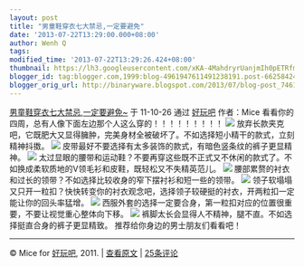 ```yaml
---
layout: post
title: "男童鞋穿衣七大禁忌,一定要避免"
date: '2013-07-22T13:29:00.000+08:00'
author: Wenh Q
tags:
modified_time: '2013-07-22T13:29:26.424+08:00'
thumbnail: https://lh3.googleusercontent.com/xKA-4MahdryrUanjmIh0pETRfm200004Ac499oNX7JIz_FlT4DkAXACvGW4kZmyBKu8pgnD6BXD8w7pP91fyXjSuTXd-VL_1t25gjZMpA1AmdNYadqs=s72-c
blogger_id: tag:blogger.com,1999:blog-4961947611491238191.post-6625842406862400174
blogger_orig_url: http://binaryware.blogspot.com/2013/07/blog-post_7461.html
---
```

[
男童鞋穿衣七大禁忌,一定要避免~](http://item.feedsky.com/~feedsky/haowanbar/~7756127/570263619/5070051/1/item.html)
于 11-10-26 通过 [好玩吧](http://www.9haow.cn/) 作者：Mice
看看你的四周，总有人像下面左边那个人这么穿的！！！！！！！！！
![](https://lh3.googleusercontent.com/xKA-4MahdryrUanjmIh0pETRfm200004Ac499oNX7JIz_FlT4DkAXACvGW4kZmyBKu8pgnD6BXD8w7pP91fyXjSuTXd-VL_1t25gjZMpA1AmdNYadqs)
放弃长款夹克吧，它既肥大又显得臃肿，完美身材全被破坏了。不如选择短小精干的款式，立刻精神抖擞。
![](https://lh4.googleusercontent.com/YbNFRHLfrGxm4b5HV039qIoThgSthnFI6zgfj4qu7cQmwwhY1j1laWN5dOBiAVAyE5cuuIYYpzDdYmF8buPqtrruPugsHusoArpKCGUN1xHeVruKPjY)
皮带最好不要选择有太多装饰的款式，有暗色竖条纹的裤子更显精神。
![](https://lh5.googleusercontent.com/BdThWjHFe7774YFKbqXQot8cgerYLWq8ldqz9C3J0Y4V96L3piBLn0p_JVhOcwPm3sWfhTHhQo0s-0F3NtKohB1b7T-n0cVczTWFZy4cnSXhl79p2YM)
太过显眼的腰带和运动鞋？不要再穿这些既不正式又不休闲的款式了。不如换成柔软质地的V领毛衫和皮鞋，既轻松又不失精英范儿。
![](https://lh5.googleusercontent.com/yDRxHvjSQgNrL04mX8TVcfwBZ5Yuc0sYN9xW_Xt9lhC28pqHjLlydMTlINpvwLmDiWuK97Tj-WVkIFqBEw-HnzaEz7noldDLh6SaVJ2JAEAL6OBisxM)
腰部累赘的衬衣和过长的领带？不如选择比较收身的窄下摆衬衫和短一些的领带。
![](https://lh5.googleusercontent.com/VP9JeaOY0_F2Po0uKSLpxcrxDFz2Sd13xRdJf3jdqKai33E4jDgDv6I1eQF-qXUwIUgGDx19VXEw5lC9MJGZ0AXqiwv0kKXZ1jNq5TiPvOe5KGdnc84)
领子软塌塌又只开一粒扣？快快转变你的衬衣观念吧，选择领子较硬挺的衬衣，开两粒扣一定能让你的回头率猛增。
![](https://lh6.googleusercontent.com/T2F_7FE9ZosvRb0NJVkfAVZlcn5wyIH_cOhbsKVL6R2xFkdC34ZKMTQOnzNpTHM9Avn6wGBQ0l_psF3pTG2kUA2I5UMAc6oL9UG9PWQPOhyErg044aU)
西服外套的选择一定要合身，第一粒扣对应的位置很重要，不要让视觉重心整体向下移。
![](https://lh6.googleusercontent.com/EK_o8FRCS2Bxe_4_k-c9Vw9aN8T9gc5S0tlczpQ3B_FrOjLKHcMgRpMJPq4nU7XwW5nZrewz6tUCXOCTkHYpHx15wsQREBXNm5neC9goajQwVOsvboc)
裤脚太长会显得人不精神，腿不直。不如选择挺直合身的裤子更显精致。
推荐给你身边的男士朋友们看看吧！

* * * * *

© Mice for [好玩吧](http://www.9haow.cn/), 2011. |
[查看原文](http://www.9haow.cn/2011/10/26/chuanyi.html) |
[25条评论](http://www.9haow.cn/2011/10/26/chuanyi.html#comments)
